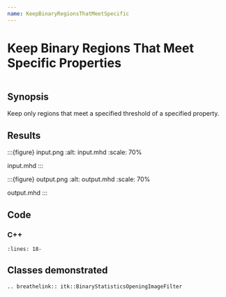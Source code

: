 ```yaml
---
name: KeepBinaryRegionsThatMeetSpecific
---
```


# Keep Binary Regions That Meet Specific Properties

```{index} single: BinaryStatisticsOpeningImageFilter single: binary pair: binary; property pair: threshold; property
```

## Synopsis

Keep only regions that meet a specified threshold of a specified property.

## Results

:::{figure} input.png
:alt: input.mhd
:scale: 70%

input.mhd
:::

:::{figure} output.png
:alt: output.mhd
:scale: 70%

output.mhd
:::

## Code

### C++

```{literalinclude} Code.cxx
:lines: 18-
```

## Classes demonstrated

```{eval-rst}
.. breathelink:: itk::BinaryStatisticsOpeningImageFilter
```
